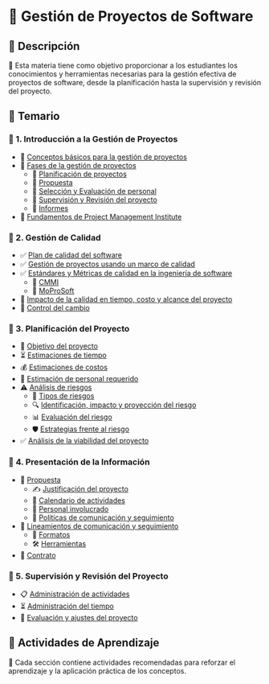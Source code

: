 # 📌 Gestión de Proyectos de Software

## 📖 Descripción
📌 Esta materia tiene como objetivo proporcionar a los estudiantes los conocimientos y herramientas necesarias para la gestión efectiva de proyectos de software, desde la planificación hasta la supervisión y revisión del proyecto.

## 📂 Temario

### 🔹 1. Introducción a la Gestión de Proyectos
- 📑 [Conceptos básicos para la gestión de proyectos](1_introduccion/conceptos_basicos.md)
- 📑 [Fases de la gestión de proyectos](1_introduccion/fases_gestion.md)
  - 📌 [Planificación de proyectos](1_introduccion/planificacion_proyectos.md)
  - 📌 [Propuesta](1_introduccion/propuesta.md)
  - 📌 [Selección y Evaluación de personal](1_introduccion/seleccion_personal.md)
  - 📌 [Supervisión y Revisión del proyecto](1_introduccion/supervision_revision.md)
  - 📌 [Informes](1_introduccion/informes.md)
- 📑 [Fundamentos de Project Management Institute](1_introduccion/pmi.md)

### 🔹 2. Gestión de Calidad
- ✅ [Plan de calidad del software](2_gestion_calidad/plan_calidad.md)
- ✅ [Gestión de proyectos usando un marco de calidad](2_gestion_calidad/marco_calidad.md)
- ✅ [Estándares y Métricas de calidad en la ingeniería de software](2_gestion_calidad/estandares_metricas.md)
  - 📌 [CMMI](2_gestion_calidad/cmmi.md)
  - 📌 [MoProSoft](2_gestion_calidad/moprosoft.md)
- 📑 [Impacto de la calidad en tiempo, costo y alcance del proyecto](2_gestion_calidad/impacto_calidad.md)
- 🔄 [Control del cambio](2_gestion_calidad/control_cambio.md)

### 🔹 3. Planificación del Proyecto
- 🎯 [Objetivo del proyecto](3_planificacion/objetivo.md)
- ⏳ [Estimaciones de tiempo](3_planificacion/estimaciones_tiempo.md)
- 💰 [Estimaciones de costos](3_planificacion/estimaciones_costos.md)
- 👥 [Estimación de personal requerido](3_planificacion/estimacion_personal.md)
- ⚠️ [Análisis de riesgos](3_planificacion/analisis_riesgos.md)
  - 🛑 [Tipos de riesgos](3_planificacion/tipos_riesgos.md)
  - 🔍 [Identificación, impacto y proyección del riesgo](3_planificacion/impacto_riesgo.md)
  - 📊 [Evaluación del riesgo](3_planificacion/evaluacion_riesgo.md)
  - 🛡️ [Estrategias frente al riesgo](3_planificacion/estrategias_riesgo.md)
- ✅ [Análisis de la viabilidad del proyecto](3_planificacion/viabilidad.md)

### 🔹 4. Presentación de la Información
- 📜 [Propuesta](4_presentacion/propuesta.md)
  - ✍️ [Justificación del proyecto](4_presentacion/justificacion.md)
  - 📆 [Calendario de actividades](4_presentacion/calendario.md)
  - 👥 [Personal involucrado](4_presentacion/personal_involucrado.md)
  - 🔄 [Políticas de comunicación y seguimiento](4_presentacion/politicas_comunicacion.md)
- 📝 [Lineamientos de comunicación y seguimiento](4_presentacion/lineamientos_comunicacion.md)
  - 📑 [Formatos](4_presentacion/formatos.md)
  - 🛠️ [Herramientas](4_presentacion/herramientas.md)
- 📑 [Contrato](4_presentacion/contrato.md)

### 🔹 5. Supervisión y Revisión del Proyecto
- 📋 [Administración de actividades](5_supervision/administracion_actividades.md)
- ⏳ [Administración del tiempo](5_supervision/administracion_tiempo.md)
- 🔄 [Evaluación y ajustes del proyecto](5_supervision/evaluacion_ajustes.md)

## 📌 Actividades de Aprendizaje
📌 Cada sección contiene actividades recomendadas para reforzar el aprendizaje y la aplicación práctica de los conceptos.

